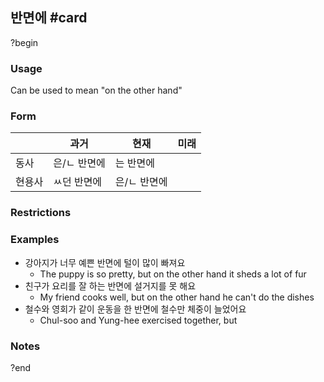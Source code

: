 ## 반면에 #card
?begin
### Usage
Can be used to mean "on the other hand"
### Form
|     | 과거      | 현재      | 미래  |
| --- | ------- | ------- | --- |
| 동사  | 은/ㄴ 반면에 | 는 반면에   |     |
| 현용사 | ㅆ던 반면에  | 은/ㄴ 반면에 |     |
### Restrictions
### Examples
* 강아지가 너무 예쁜 반면에 털이 많이 빠져요
	* The puppy is so pretty, but on the other hand it sheds a lot of fur
* 친구가 요리를 잘 하는 반면에 설거지를 못 해요
	* My friend cooks well, but on the other hand he can't do the dishes
* 철수와 영회가 같이 운동을 한 반면에 철수만 체중이 늘었어요
	* Chul-soo and Yung-hee exercised together, but 
### Notes
?end
